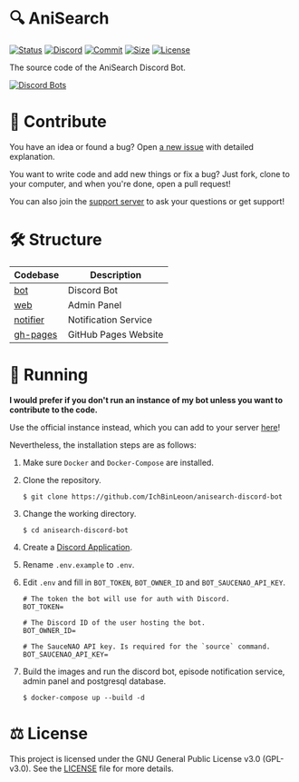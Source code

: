 # 🔍 AniSearch

[![Status](https://top.gg/api/widget/status/737236600878137363.svg)](https://top.gg/bot/737236600878137363)
[![Discord](https://img.shields.io/discord/835960108466176041?label=&logo=discord&logoColor=ffffff&color=7289DA&labelColor=7289DA&style=flat-square)](https://discord.gg/Bv94yQYZM8)
[![Commit](https://img.shields.io/github/last-commit/IchBinLeoon/anisearch-discord-bot?style=flat-square)](https://github.com/IchBinLeoon/anisearch-discord-bot/commits/main)
[![Size](https://img.shields.io/github/repo-size/IchBinLeoon/anisearch-discord-bot?style=flat-square)](https://github.com/IchBinLeoon/anisearch-discord-bot)
[![License](https://img.shields.io/github/license/IchBinLeoon/anisearch-discord-bot?style=flat-square)](https://github.com/IchBinLeoon/anisearch-discord-bot/blob/main/LICENSE)

The source code of the AniSearch Discord Bot.

[![Discord Bots](https://top.gg/api/widget/737236600878137363.svg)](https://top.gg/bot/737236600878137363)

# 🤝 Contribute
You have an idea or found a bug? Open [a new issue](https://github.com/IchBinLeoon/anisearch-discord-bot/issues) with detailed explanation.

You want to write code and add new things or fix a bug? Just fork, clone to your computer, and when you're done, open a pull request!

You can also join the [support server](https://discord.gg/Bv94yQYZM8) to ask your questions or get support!

# 🛠️ Structure
| Codebase             | Description                 |
| -------------------- | --------------------------- |
| [bot](bot)           | Discord Bot                 |
| [web](web)           | Admin Panel                 |
| [notifier](notifier) | Notification Service        |
| [gh-pages](gh-pages) | GitHub Pages Website        |

# 🚀 Running
**I would prefer if you don't run an instance of my bot unless you want to contribute to the code.** 

Use the official instance instead, which you can add to your server [here](https://discord.com/api/oauth2/authorize?client_id=737236600878137363&permissions=92224&scope=bot%20applications.commands)!

Nevertheless, the installation steps are as follows:  

1. Make sure `Docker` and `Docker-Compose` are installed.

2. Clone the repository.
    ```
    $ git clone https://github.com/IchBinLeoon/anisearch-discord-bot
    ```
    
3. Change the working directory.
    ```
    $ cd anisearch-discord-bot
    ```
    
4. Create a [Discord Application](https://discord.com/developers/applications).

5. Rename `.env.example` to `.env`.

6. Edit `.env` and fill in `BOT_TOKEN`, `BOT_OWNER_ID` and `BOT_SAUCENAO_API_KEY`.
    ```
    # The token the bot will use for auth with Discord.
    BOT_TOKEN=
    
    # The Discord ID of the user hosting the bot.
    BOT_OWNER_ID=
    
    # The SauceNAO API key. Is required for the `source` command.
    BOT_SAUCENAO_API_KEY=
    ```

7. Build the images and run the discord bot, episode notification service, admin panel and postgresql database.
    ```
    $ docker-compose up --build -d
    ```
    
# ⚖️ License
This project is licensed under the GNU General Public License v3.0 (GPL-v3.0). See the [LICENSE](https://github.com/IchBinLeoon/anisearch-discord-bot/blob/main/LICENSE) file for more details.
